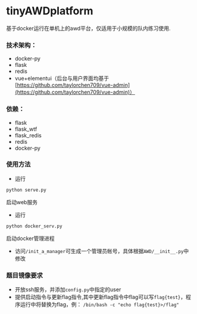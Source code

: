 # tinyAWDplatform

基于docker运行在单机上的awd平台，仅适用于小规模的队内练习使用.  

### 技术架构：
* docker-py
* flask
* redis
* vue+elementui（后台与用户界面均基于[https://github.com/taylorchen709/vue-admin](https://github.com/taylorchen709/vue-admin)）


### 依赖：
* flask
* flask_wtf
* flask_redis
* redis
* docker-py

### 使用方法

* 运行
```bash
python serve.py
```
启动web服务
* 运行
```bash
python docker_serv.py
```
启动docker管理进程
* 访问`/init_a_manager`可生成一个管理员帐号，具体根据`AWD/__init__.py`中修改

### 题目镜像要求

* 开放ssh服务，并添加`config.py`中指定的user
* 提供启动指令与更新flag指令,其中更新flag指令中flag可以写`flag{test}`，程序运行中将替换为flag，例：
`/bin/bash -c "echo flag{test}>/flag"`


